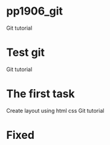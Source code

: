 # pp1906_git
Git tutorial

# Test git
Git tutorial

# The first task
Create layout using html css
Git tutorial

# Fixed

